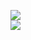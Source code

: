 [![](https://img.shields.io/badge/Made%20With-Github%20Spray-lightgrey.svg?style=for-the-badge&logo=github)](https://github.com/Annihil/github-spray#22952)  
[![](https://i.imgur.com/2DrTn0Z.gif)](https://github.com/Annihil/github-spray)